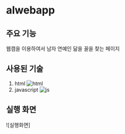 # alwebapp
## 주요 기능
웹캠을 이용하여서 남자 연예인 닮을 꼴을 찾는 페이지
## 사용된 기술
  1. html
 ![html](https://img.shields.io/badge/HTML-239120?style=for-the-badge&logo=html5&logoColor=white)
  3. javascript
![js](https://img.shields.io/badge/JavaScript-F7DF1E?style=for-the-badge&logo=JavaScript&logoColor=white)

## 실행 화면 
![실행화면]
